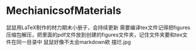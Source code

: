 # MechianicsofMaterials
鼠鼠用LaTeX制作的材力期末小册子，会持续更新
需要编译tex文件记得把figures压缩包解压，把里面的pdf文件放到创建的figures文件夹，记住文件夹要和tex文件在同一目录中
鼠鼠好像不太会markdown欸
摆烂.jpg
